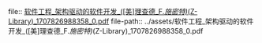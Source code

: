 file:: [软件工程_架构驱动的软件开发_([美]理查德_F._施密特)_(Z-Library)_1707826988358_0.pdf](../assets/软件工程_架构驱动的软件开发_([美]理查德_F._施密特)_(Z-Library)_1707826988358_0.pdf)
file-path:: ../assets/软件工程_架构驱动的软件开发_([美]理查德_F._施密特)_(Z-Library)_1707826988358_0.pdf
